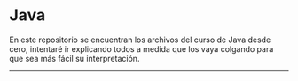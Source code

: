 # Java
En este repositorio se encuentran los archivos del curso de Java desde cero, intentaré ir explicando todos a medida que los vaya colgando para que sea más fácil su interpretación.

<hr><br>